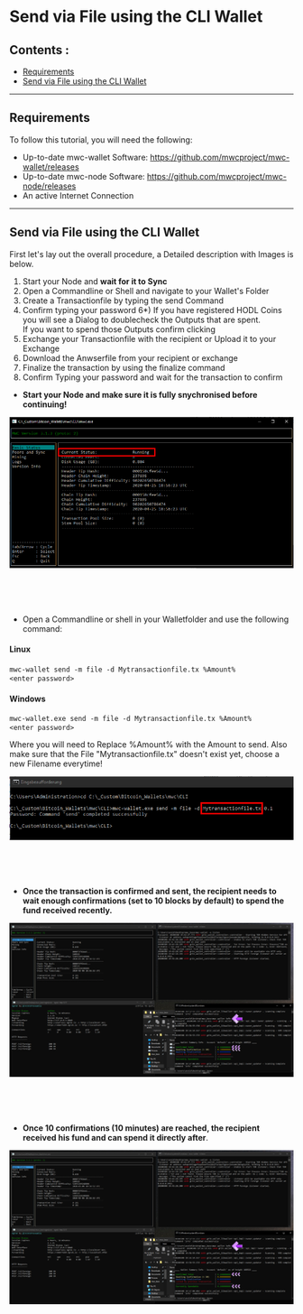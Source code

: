 # Send via File using the CLI Wallet

## Contents : 
  * [Requirements](#requirements)
  * [Send via File using the CLI Wallet](#send-via-file-using-the-cli-wallet-1)
 
------ 

## Requirements
To follow this tutorial, you will need the following:

- Up-to-date mwc-wallet Software: https://github.com/mwcproject/mwc-wallet/releases
- Up-to-date mwc-node Software: https://github.com/mwcproject/mwc-node/releases
- An active Internet Connection

------

## Send via File using the CLI Wallet

 
 First let's lay out the overall procedure, a Detailed description with Images is below.
 
 1) Start your Node and **wait for it to Sync**
 2) Open a Commandline or Shell and navigate to your Wallet's Folder
 3) Create a Transactionfile by typing the send Command
 4) Confirm typing your password
 6*) If you have registered HODL Coins you will see a Dialog to doublecheck the Outputs that are spent.   <br /> 
 If you want to spend those Outputs confirm clicking 
 8) Exchange your Transactionfile with the recipient or Upload it to your Exchange
 9) Download the Anwserfile from your recipient or exchange 
 10) Finalize the transaction by using the finalize command
 11) Confirm Typing your password and wait for the transaction to confirm
 
  
  
  - **Start your Node and make sure it is fully snychronised before continuing!**
  
  ![nodesynced](/static/img/nodesynced.png "Node Fully Synced")  
  
  <br />
  <br /> 
  <br /> 
  
  - Open a Commandline or shell in your Walletfolder and use the following command: 
  
   #### Linux

	mwc-wallet send -m file -d Mytransactionfile.tx %Amount%
	<enter password>
 
 #### Windows
 
	mwc-wallet.exe send -m file -d Mytransactionfile.tx %Amount%
	<enter password>


  Where you will need to Replace %Amount% with the Amount to send.
  Also make sure that the File "Mytransactionfile.tx" doesn't exist yet, choose a new Filename everytime!
  
   ![sendcommandfile](/static/img/sendcommandfile.png "Send Command Example")  
   
   <br />
   <br /> 
   <br /> 
   
- **Once the transaction is confirmed and sent, the recipient needs to wait enough confirmations (set to 10 blocks by default) to spend the fund received recently.**   

![confirmed](/static/img/ngrok7.png "confirmed")

  <br />
  <br /> 
  <br />


- **Once 10 confirmations (10 minutes) are reached, the recipient received his fund and can spend it directly after**.   

![+10confirmation](/static/img/ngrok8.png "+10 confirmations")
